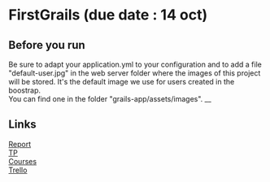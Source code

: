 # FirstGrails (due date : 14 oct)

## Before you run
Be sure to adapt your application.yml to your configuration and to add a file "default-user.jpg" in the web server folder where the images of this project will be stored. It's the default image we use for users created in the boostrap.<br/>
You can find one in the folder "grails-app/assets/images".
__
## Links
[Report](https://docs.google.com/document/d/1cBtTLcw6vsI8c-zgyImPCOKgw8_UB5WkdiL8MeDKyUE/edit?usp=sharing)\
[TP](http://cours.tokidev.fr/mbds/grails/tp_grails.pdf)  
[Courses](http://cours.tokidev.fr/mbds/grails/cours_grails.pdf)  
[Trello](https://trello.com/b/ssAz0JX8/projet-grails)
